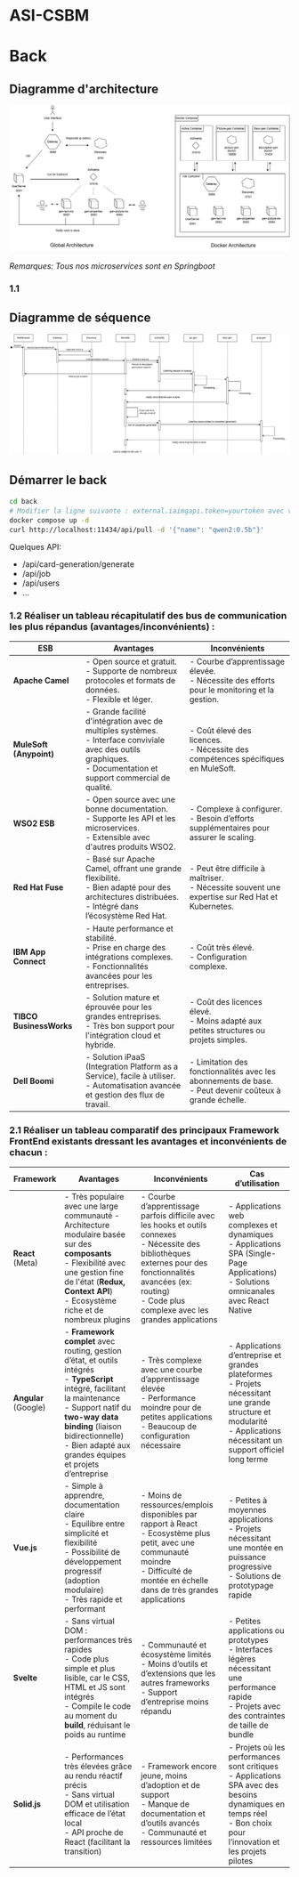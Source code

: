 # ASI-CSBM


# Back

## Diagramme d'architecture
![](doc/archi-schema.drawio.png)

*Remarques: Tous nos microservices sont en Springboot*


### 1.1

## Diagramme de séquence 
![](doc/sequence-schema.drawio.png)

## Démarrer le back

````bash
cd back
# Modifier la ligne suivante : external.iaimgapi.token=yourtoken avec votre token
docker compose up -d
curl http://localhost:11434/api/pull -d '{"name": "qwen2:0.5b"}'
````

Quelques API:
- /api/card-generation/generate
- /api/job
- /api/users
- ...

### 1.2 Réaliser un tableau récapitulatif des bus de communication les plus répandus (avantages/inconvénients) :

| **ESB** | **Avantages**                                                                                                                                                   | **Inconvénients** |
| --- |---| --- |
| **Apache Camel** | - Open source et gratuit.<br/>- Supporte de nombreux protocoles et formats de données.<br/>- Flexible et léger. | - Courbe d’apprentissage élevée.<br/>- Nécessite des efforts pour le monitoring et la gestion. |
| **MuleSoft (Anypoint)** | - Grande facilité d'intégration avec de multiples systèmes.<br/> - Interface conviviale avec des outils graphiques.<br/>- Documentation et support commercial de qualité. | - Coût élevé des licences.<br/>- Nécessite des compétences spécifiques en MuleSoft. |
| **WSO2 ESB** | - Open source avec une bonne documentation.<br/>  - Supporte les API et les microservices. <br/> - Extensible avec d'autres produits WSO2.                                | - Complexe à configurer.<br/> - Besoin d’efforts supplémentaires pour assurer le scaling. |
| **Red Hat Fuse** | - Basé sur Apache Camel, offrant une grande flexibilité. <br/> - Bien adapté pour des architectures distribuées. <br/> - Intégré dans l’écosystème Red Hat.               | - Peut être difficile à maîtriser.<br/>- Nécessite souvent une expertise sur Red Hat et Kubernetes. |
| **IBM App Connect** | - Haute performance et stabilité.<br/>  - Prise en charge des intégrations complexes.<br/> - Fonctionnalités avancées pour les entreprises.                               | - Coût très élevé. <br/> - Configuration complexe. |
| **TIBCO BusinessWorks** | - Solution mature et éprouvée pour les grandes entreprises. <br/> - Très bon support pour l'intégration cloud et hybride.                                            | - Coût des licences élevé. <br/> - Moins adapté aux petites structures ou projets simples. |
| **Dell Boomi** | - Solution iPaaS (Integration Platform as a Service), facile à utiliser. <br/> - Automatisation avancée et gestion des flux de travail.                              | - Limitation des fonctionnalités avec les abonnements de base. <br/> - Peut devenir coûteux à grande échelle. |

### 2.1 Réaliser un tableau comparatif des principaux Framework FrontEnd existants dressant les avantages et inconvénients de chacun :

| **Framework** | **Avantages** | **Inconvénients** | **Cas d’utilisation** |
| --- | --- | --- | --- |
| **React** (Meta) | - Très populaire avec une large communauté  - Architecture modulaire basée sur des **composants** <br/> - Flexibilité avec une gestion fine de l'état (**Redux, Context API**) <br/> - Ecosystème riche et de nombreux plugins | - Courbe d’apprentissage parfois difficile avec les hooks et outils connexes <br/> - Nécessite des bibliothèques externes pour des fonctionnalités avancées (ex: routing)  <br/>- Code plus complexe avec les grandes applications | - Applications web complexes et dynamiques  <br/>- Applications SPA (Single-Page Applications)  <br/>- Solutions omnicanales avec React Native |
| **Angular** (Google) | - **Framework complet** avec routing, gestion d’état, et outils intégrés <br/> - **TypeScript** intégré, facilitant la maintenance <br/> - Support natif du **two-way data binding** (liaison bidirectionnelle) <br/> - Bien adapté aux grandes équipes et projets d’entreprise | - Très complexe avec une courbe d’apprentissage élevée <br/> - Performance moindre pour de petites applications <br/> - Beaucoup de configuration nécessaire | - Applications d’entreprise et grandes plateformes <br/> - Projets nécessitant une grande structure et modularité  <br/>- Applications nécessitant un support officiel long terme |
| **Vue.js** | - Simple à apprendre, documentation claire  <br/>- Equilibre entre simplicité et flexibilité  <br/>- Possibilité de développement progressif (adoption modulaire)  <br/>- Très rapide et performant | - Moins de ressources/emplois disponibles par rapport à React  <br/>- Ecosystème plus petit, avec une communauté moindre  <br/>- Difficulté de montée en échelle dans de très grandes applications | - Petites à moyennes applications  <br/>- Projets nécessitant une montée en puissance progressive  <br/>- Solutions de prototypage rapide |
| **Svelte** | - Sans virtual DOM : performances très rapides  <br/>- Code plus simple et plus lisible, car le CSS, HTML et JS sont intégrés  <br/>- Compile le code au moment du **build**, réduisant le poids au runtime | - Communauté et écosystème limités  <br/>- Moins d’outils et d’extensions que les autres frameworks  <br/>- Support d’entreprise moins répandu | - Petites applications ou prototypes  <br/>- Interfaces légères nécessitant une performance rapide  <br/>- Projets avec des contraintes de taille de bundle |
| **Solid.js** | - Performances très élevées grâce au rendu réactif précis  <br/>- Sans virtual DOM et utilisation efficace de l’état local  <br/>- API proche de React (facilitant la transition) | - Framework encore jeune, moins d’adoption et de support  <br/>- Manque de documentation et d’outils avancés  <br/>- Communauté et ressources limitées | - Projets où les performances sont critiques  <br/>- Applications SPA avec des besoins dynamiques en temps réel  <br/>- Bon choix pour l’innovation et les projets pilotes |